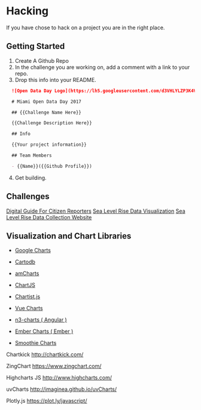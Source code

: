# Hacking

If you have chose to hack on a project you are in the right place.

## Getting Started

1. Create A Github Repo
2. In the challenge you are working on, add a comment with a link to your repo.
3. Drop this info into your README.

  ```markdown
    ![Open Data Day Logo](https://lh5.googleusercontent.com/d3VHLYLZP3K4V4DsPLvXqxX7Ac56ioXquHI0NMAFJojprd8hTduw6oESt7m9po4DrtnSiGCF2Zt06vk=w2560-h1452)

    # Miami Open Data Day 2017

    ## {{Challenge Name Here}}

    {{Challenge Description Here}}

    ## Info

    {{Your project information}}

    ## Team Members

    - {{Name}}({{Github Profile}})
  ```

4. Get building.

## Challenges

[Digital Guide For Citizen Reporters](https://github.com/Code-for-Miami/OpenDataDay2017/issues/5)
[Sea Level Rise Data Visualization](https://github.com/Code-for-Miami/OpenDataDay2017/issues/3)
[Sea Level Rise Data Collection Website](https://github.com/Code-for-Miami/OpenDataDay2017/issues/2)

## Visualization and Chart Libraries

* [Google Charts](https://developers.google.com/chart/)

- [Cartodb](https://carto.com/builder)

- [amCharts](http://www.amcharts.com/)

- [ChartJS](http://www.chartjs.org/)

- [Chartist.js](http://gionkunz.github.io/chartist-js/)

- [Vue Charts](http://vue-charts.hchspersonal.tk/)

- [n3-charts ( Angular )](http://n3-charts.github.io/line-chart)

- [Ember Charts ( Ember )](http://addepar.github.io/#/ember-charts/overview)

- [Smoothie Charts](http://smoothiecharts.org/)

Chartkick
http://chartkick.com/

ZingChart
https://www.zingchart.com/

Highcharts JS
http://www.highcharts.com/

uvCharts
http://imaginea.github.io/uvCharts/

Plotly.js
https://plot.ly/javascript/

